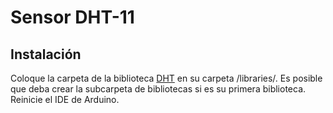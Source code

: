# Sensor DHT-11
 
 

Instalación
------------

Coloque la carpeta de la biblioteca [DHT][download] en su carpeta <arduinosketchfolder>/libraries/. Es posible que deba crear la subcarpeta de bibliotecas si es su primera biblioteca. Reinicie el IDE de Arduino.
 
[download]: https://github.com/markruys/arduino-DHT/archive/master.zip "Download DHT library" 
